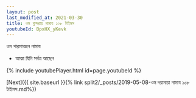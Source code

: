 ```yaml
---
layout: post
last_modified_at: 2021-03-30
title: ওম কুন্দরায় নামায ১০৮ টাইমস
youtubeId: BpxHX_yKevk
---
```

 
 
 ওম পারমাত্মনে নামায  
 
 -  আত্মা যিনি সর্বত্র আছেন 
 
  
 
  
 
 
 
 
 
 


{% include youtubePlayer.html id=page.youtubeId %}
 
[Next]({{ site.baseurl }}{% link  split2/_posts/2019-05-08-ওম দয়ামায়া নামায ১০৮ টাইমস.md%})
 
